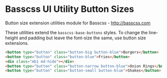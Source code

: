 # Basscss UI Utility Button Sizes

Button size extension utilities module for Basscss - http://basscss.com

These utilities extend the `basscss-base-buttons` styles.
To change the line-height and padding but leave the font-size the same,
use button size extensions.

```html
<button type="button" class="button-big button-blue">Burgers</button>
<button type="button" class="button-blue">Fries</button>
<div class="mb1 md-hide"></div>
<button type="button" class="button-narrow button-blue">Onion Rings</button>
<button type="button" class="button-small button-blue">Shakes</button>
```

